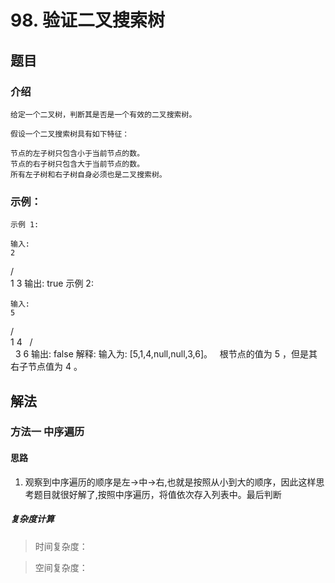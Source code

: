#  98. 验证二叉搜索树

## 题目
### 介绍 

       
    给定一个二叉树，判断其是否是一个有效的二叉搜索树。

    假设一个二叉搜索树具有如下特征：

    节点的左子树只包含小于当前节点的数。
    节点的右子树只包含大于当前节点的数。
    所有左子树和右子树自身必须也是二叉搜索树。

### 示例：

    示例 1:

    输入:
    2
   / \
  1   3
    输出: true
    示例 2:

    输入:
    5
   / \
  1   4
     / \
    3   6
    输出: false
    解释: 输入为: [5,1,4,null,null,3,6]。
         根节点的值为 5 ，但是其右子节点值为 4 。
## 解法

### 方法一 中序遍历

#### 思路

1.  观察到中序遍历的顺序是左->中->右,也就是按照从小到大的顺序，因此这样思考题目就很好解了,按照中序遍历，将值依次存入列表中。最后判断


##### 复杂度计算

> 时间复杂度：

> 空间复杂度：